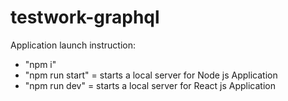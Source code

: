 # testwork-graphql

Application launch instruction:

  - "npm i"
  - "npm run start" = starts a local server for Node js Application
  - "npm run dev" = starts a local server for React js Application
